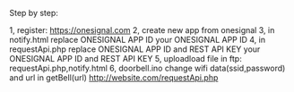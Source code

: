 Step by step:

1,  register: https://onesignal.com
2, create new app from onesignal
3, in notify.html replace ONESIGNAL APP ID your ONESIGNAL APP ID
4, in requestApi.php replace ONESIGNAL APP ID and REST API KEY your ONESIGNAL APP ID and REST API KEY
5, uploadload file in ftp: requestApi.php,notify.html
6, doorbell.ino change wifi data(ssid,password) and url in getBell(url) http://website.com/requestApi.php
